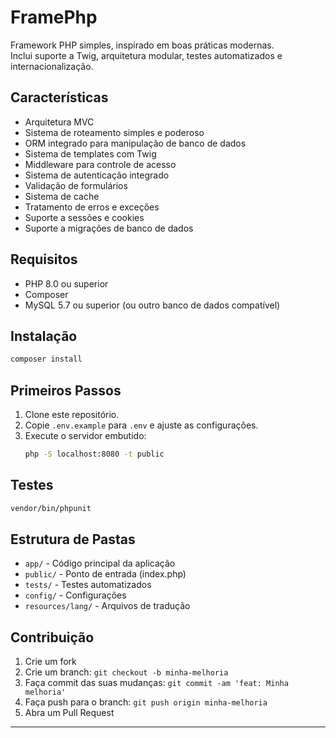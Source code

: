 # FramePhp 

Framework PHP simples, inspirado em boas práticas modernas.  
Inclui suporte a Twig, arquitetura modular, testes automatizados e internacionalização.

## Características

- Arquitetura MVC
- Sistema de roteamento simples e poderoso
- ORM integrado para manipulação de banco de dados
- Sistema de templates com Twig
- Middleware para controle de acesso
- Sistema de autenticação integrado
- Validação de formulários
- Sistema de cache
- Tratamento de erros e exceções
- Suporte a sessões e cookies
- Suporte a migrações de banco de dados

## Requisitos

- PHP 8.0 ou superior
- Composer
- MySQL 5.7 ou superior (ou outro banco de dados compatível)

## Instalação

```bash
composer install
```

## Primeiros Passos

1. Clone este repositório.
2. Copie `.env.example` para `.env` e ajuste as configurações.
3. Execute o servidor embutido:
   ```bash
   php -S localhost:8080 -t public
   ```

## Testes

```bash
vendor/bin/phpunit
```

## Estrutura de Pastas

- `app/` - Código principal da aplicação
- `public/` - Ponto de entrada (index.php)
- `tests/` - Testes automatizados
- `config/` - Configurações
- `resources/lang/` - Arquivos de tradução

## Contribuição

1. Crie um fork
2. Crie um branch: `git checkout -b minha-melhoria`
3. Faça commit das suas mudanças: `git commit -am 'feat: Minha melhoria'`
4. Faça push para o branch: `git push origin minha-melhoria`
5. Abra um Pull Request

---
